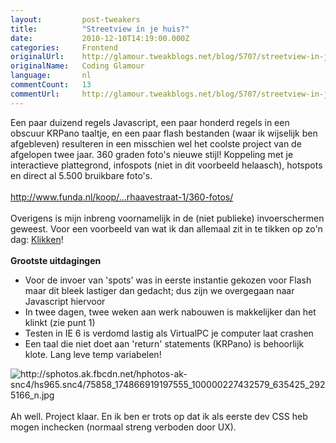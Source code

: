 ```yaml
---
layout:         post-tweakers
title:          "Streetview ín je huis?"
date:           2010-12-10T14:19:00.000Z
categories:     Frontend
originalUrl:    http://glamour.tweakblogs.net/blog/5707/streetview-in-je-huis.html
originalName:   Coding Glamour
language:       nl
commentCount:   13
commentUrl:     http://glamour.tweakblogs.net/blog/5707/streetview-in-je-huis.html#reacties
---
```


   <p class="article">Een paar duizend regels Javascript, een paar honderd regels in een obscuur
  KRPano taaltje, en een paar flash bestanden (waar ik wijselijk ben afgebleven)
  resulteren in een misschien wel het coolste project van de afgelopen twee
  jaar. 360 graden foto&apos;s nieuwe stijl! Koppeling met je interactieve
  plattegrond, infospots (niet in dit voorbeeld helaasch), hotspots en direct
  al 5.500 bruikbare foto&apos;s.
  <br>
  <br>
<a href="http://www.funda.nl/koop/voorhout/huis-47971824-boerhaavestraat-1/360-fotos/"
  rel="external" title="http://www.funda.nl/koop/voorhout/huis-47971824-boerhaavestraat-1/360-fotos/">http://www.funda.nl/koop/...rhaavestraat-1/360-fotos/</a>
  <br>
  <br>Overigens is mijn inbreng voornamelijk in de (niet publieke) invoerschermen
  geweest. Voor een voorbeeld van wat ik dan allemaal zit in te tikken op
  zo&apos;n dag: <a href="http://www.funda.nl/js/pano/pano.app.js" rel="external">Klikken</a>!
  <br>
  <!--more-->
  <br>
<b>Grootste uitdagingen</b>
  <ul>
    <li>Voor de invoer van &apos;spots&apos; was in eerste instantie gekozen voor
      Flash maar dit bleek lastiger dan gedacht; dus zijn we overgegaan naar
      Javascript hiervoor</li>
    <li>In twee dagen, twee weken aan werk nabouwen is makkelijker dan het klinkt
      (zie punt 1)</li>
    <li>Testen in IE 6 is verdomd lastig als VirtualPC je computer laat crashen</li>
    <li>Een taal die niet doet aan &apos;return&apos; statements (KRPano) is behoorlijk
      klote. Lang leve temp variabelen!</li>
  </ul>
  <img src="http://sphotos.ak.fbcdn.net/hphotos-ak-snc4/hs965.snc4/75858_174866919197555_100000227432579_635425_2925166_n.jpg"
  title="http://sphotos.ak.fbcdn.net/hphotos-ak-snc4/hs965.snc4/75858_174866919197555_100000227432579_635425_2925166_n.jpg"
  alt="http://sphotos.ak.fbcdn.net/hphotos-ak-snc4/hs965.snc4/75858_174866919197555_100000227432579_635425_2925166_n.jpg">
  <br>
  <br>Ah well. Project klaar. En ik ben er trots op dat ik als eerste dev CSS
  heb mogen inchecken (normaal streng verboden door UX).</p>
   